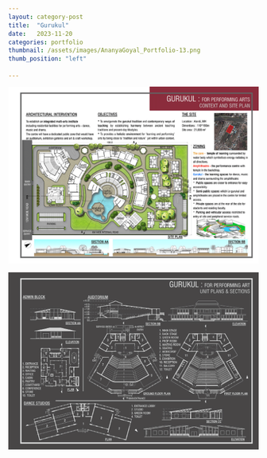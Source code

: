 ```yaml
---
layout: category-post
title:  "Gurukul"
date:   2023-11-20
categories: portfolio
thumbnail: /assets/images/AnanyaGoyal_Portfolio-13.png
thumb_position: "left"

---
```


![1](/assets/images/AnanyaGoyal_Portfolio-13.png)

![2](/assets/images/AnanyaGoyal_Portfolio-14.png)